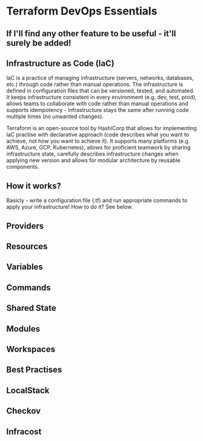 # Terraform DevOps Essentials
## If I'll find any other feature to be useful - it'll surely be added!
## Infrastructure as Code \(IaC\)
IaC is a practice of managing infrastructure \(servers, networks, databases, etc.\) through code rather than manual operations. The infrastructure is defined in configuration files that can be versioned, tested, and automated. It keeps infrastructure consistent in every environment \(e.g. dev, test, prod\), allows teams to collaborate with code rather than manual operations and supports idempotency - infrastructure stays the same after running code multiple times \(no unwanted changes\).

Terraform is an open-source tool by HashiCorp that allows for implementing IaC practise with declarative approach \(code describes what you want to achieve, not how you want to achieve it\). It supports many platforms \(e.g. AWS, Azure, GCP, Kubernetes\), allows for proficient teamwork by sharing infrastructure state, carefully describes infrastructure changes when applying new version and allows for modular architecture by reusable components.
## How it works?
Basicly - write a configuration file \(.tf\) and run appropriate commands to apply your infrastructure! How to do it? See below.
## Providers
## Resources
## Variables
## Commands
## Shared State
## Modules
## Workspaces
## Best Practises
## LocalStack
## Checkov
## Infracost
